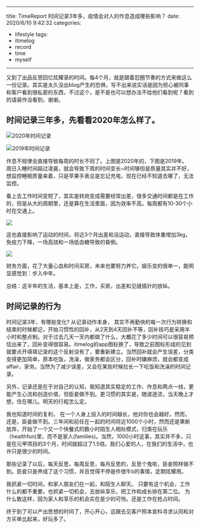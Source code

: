 
---
title:  TimeReport 时间记录3年多，疫情会对人的作息造成哪些影响？
date: 2020/6/10 9:42:32
categories: 
- lifestyle
tags: 
- itimelog
- record
- time
- myself

---

又到了出品反思回忆炫耀录的时间。每4个月，就是跟着怼圈节奏的方式来做这么一份记录。其实是太久没出blog产生的恐惧，写不出来说实话是因为担心被同事和客户看到很私密的东西，不过这个，是不是也可以想办法不给他们看到呢？看到的请装作没看到，谢谢。

## 时间记录三年多，先看看2020年怎么样了。
![2020年时间记录](https://tva1.sinaimg.cn/large/007S8ZIlly1gfmyj5rvscj30we0u0mzf.jpg)

![2019年时间记录](https://tva1.sinaimg.cn/large/007S8ZIlly1gfmyjes5coj30v00u0ju5.jpg)

作息不规律会直接导致每周的时长不同了。上图是2020年的，下图是2019年。 周日入睡时间超过凌晨，就会导致下周的时间变长~时间够但是质量其实并不好，想监控睡眠质量来着，只是苹果手表总是忘记充电，现在已经不知道去哪了，无法监控。

看上去工作时间变短了，其实是转岗变成需要经常出差，很多交通时间都是在工作的，但是从大的周期里，还是算在生活里面，因为效率不高。每周都有10-30个小时在交通上。

![](https://tva1.sinaimg.cn/large/007S8ZIlly1gfmykyjnzaj30w40iw403.jpg)

这也直接影响了运动的时间，将近3个月出差和没运动，直接导致体重增加3kg，免疫力下降，一场高烧和一场低血糖导致的昏倒。

![](https://tva1.sinaimg.cn/large/007S8ZIlly1gfmylq91p3j30vk0jkwfz.jpg)

财务方面，花了大量心血和时间买房，未来也要努力养它。娱乐变的很单一，能明显感觉到：步入中年。

总结：这半年的生活，基本上是，工作，买房，出差和见缝插针的放纵。

## 时间记录的行为
时间记录3年，有哪些变化? 从记录动作本身， 其实不再勤快的每一次行为转换和结束的时候都记，开始习惯性的回补，从2天到4天回补不等，回补技巧是采用半小时和整点制。对于过去几天一天内都做了什么，大概花了多少时间可以很容易预估出来了，回补变得很容易。itimelog的app图标换了，导致之前图标形成的见到就要点开填填记录的这个反射没有了，要重新建立。当然回补就会产生误差，分类变得更加简单，原本吃饭，洗澡，做家务都会区分，回补时嫌麻烦，就会都变成 affair，家务。当然为了减少误差，又会在某些时候拉长一下吃饭和洗澡的时间记录。

另外，记录还是在于对自己的认知，我知道其实稳定的工作、作息和两点一线，更能产生心流和创造价值，但臣妾做不到。更习惯的其实是，随波逐流，当天晚上才想，住在哪儿。明天的行程怎么定。

我也知道时间的复利， 在一个人身上投入的时间越长，他对你也会越好。然而，还是，臣妾做不到。三年间和前任在一起的时间将近1000个小时，然而还是果断放弃，开始了一个又一个快餐式的数小时陌生人相处模式，归类在玩乐（healthfun)里，而不是家人(families)。当然，1000小时这事，其实并不多，只是在元甲项目的3个月，时间就超过了1.5倍。我们心爱的人，在我们的生活中，也许只是很少的时间。

那些记录了以后，每天反思，每周反思，每月反思的，反思个鬼啦，臣妾照样做不到。臣妾只是养成了这个习惯，并且觉得不停是件很牛b的事情，定期炫耀用。

我抓紧一切时间，和家人朋友们在一起，和陌生人聊天。 只要有这个机会，工作什么的都不重要。也抓紧一切机会，去放纵享乐，把工作和成长排在第二位。 为什么敢这样，因为家人和享乐的机会实在是少的可怜。还是工作在抢占时间。

终于到了可以产出思想的时间了，开心开心，这跟去见客户照本宣科寻求认同和对方买单比起来，好玩多了。



